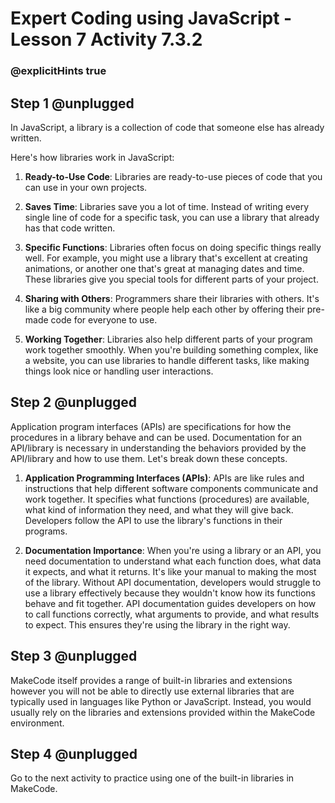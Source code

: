 # Expert Coding using JavaScript - Lesson 7 Activity 7.3.2
### @explicitHints true

## Step 1 @unplugged

In JavaScript, a library is a collection of code that someone else has already written.

Here's how libraries work in JavaScript:

1.  **Ready-to-Use Code**:  Libraries are ready-to-use pieces of code that you can use in your own projects.
    
2.  **Saves Time**: Libraries save you a lot of time. Instead of writing every single line of code for a specific task, you can use a library that already has that code written. 
    
3.  **Specific Functions**: Libraries often focus on doing specific things really well. For example, you might use a library that's excellent at creating animations, or another one that's great at managing dates and time. These libraries give you special tools for different parts of your project.
    
4.  **Sharing with Others**: Programmers share their libraries with others. It's like a big community where people help each other by offering their pre-made code for everyone to use.
    
5.  **Working Together**: Libraries also help different parts of your program work together smoothly. When you're building something complex, like a website, you can use libraries to handle different tasks, like making things look nice or handling user interactions.

## Step 2 @unplugged

Application program interfaces (APIs) are specifications for how the procedures in a library behave and can be used.
Documentation for an API/library is necessary in understanding the behaviors provided by the API/library and how to use them.
Let's break down these concepts. 

1.  **Application Programming Interfaces (APIs)**: APIs are like rules and instructions that help different software components communicate and work together. It specifies what functions (procedures) are available, what kind of information they need, and what they will give back. Developers follow the API to use the library's functions in their programs.
       
2.  **Documentation Importance**: When you're using a library or an API, you need documentation to understand what each function does, what data it expects, and what it returns. It's like your manual to making the most of the library.
Without API documentation, developers would struggle to use a library effectively because they wouldn't know how its functions behave and fit together.  API documentation guides developers on how to call functions correctly, what arguments to provide, and what results to expect. This ensures they're using the library in the right way.

## Step 3 @unplugged

MakeCode itself provides a range of built-in libraries and extensions however  you will not be able to directly use external libraries that are typically used in languages like Python or JavaScript. Instead, you would usually rely on the libraries and extensions provided within the MakeCode environment.

## Step 4 @unplugged

Go to the next activity to practice using one of the built-in libraries in MakeCode. 